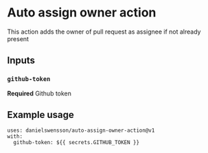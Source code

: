 # Auto assign owner action

This action adds the owner of pull request as assignee if not already present

## Inputs

### `github-token`

**Required** Github token

## Example usage

```
uses: danielswensson/auto-assign-owner-action@v1
with:
  github-token: ${{ secrets.GITHUB_TOKEN }}
```
